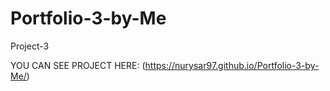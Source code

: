 # Portfolio-3-by-Me
Project-3

YOU CAN SEE PROJECT HERE: (https://nurysar97.github.io/Portfolio-3-by-Me/)
